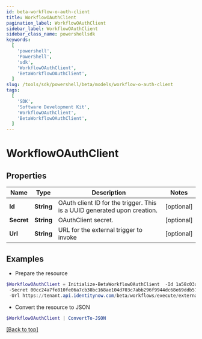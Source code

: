 ```yaml
---
id: beta-workflow-o-auth-client
title: WorkflowOAuthClient
pagination_label: WorkflowOAuthClient
sidebar_label: WorkflowOAuthClient
sidebar_class_name: powershellsdk
keywords:
  [
    'powershell',
    'PowerShell',
    'sdk',
    'WorkflowOAuthClient',
    'BetaWorkflowOAuthClient',
  ]
slug: /tools/sdk/powershell/beta/models/workflow-o-auth-client
tags:
  [
    'SDK',
    'Software Development Kit',
    'WorkflowOAuthClient',
    'BetaWorkflowOAuthClient',
  ]
---
```


# WorkflowOAuthClient

## Properties

| Name | Type | Description | Notes |
| --- | --- | --- | --- |
| **Id** | **String** | OAuth client ID for the trigger. This is a UUID generated upon creation. | [optional] |
| **Secret** | **String** | OAuthClient secret. | [optional] |
| **Url** | **String** | URL for the external trigger to invoke | [optional] |

## Examples

- Prepare the resource

```powershell
$WorkflowOAuthClient = Initialize-BetaWorkflowOAuthClient  -Id 1a58c03a6bf64dc2876f6988c6e2c7b7 `
 -Secret 00cc24a7fe810fe06a7cb38bc168ae104d703c7abb296f9944dc68e69ddb578b `
 -Url https://tenant.api.identitynow.com/beta/workflows/execute/external/c17bea3a-574d-453c-9e04-4365fbf5af0b
```

- Convert the resource to JSON

```powershell
$WorkflowOAuthClient | ConvertTo-JSON
```

[[Back to top]](#)
